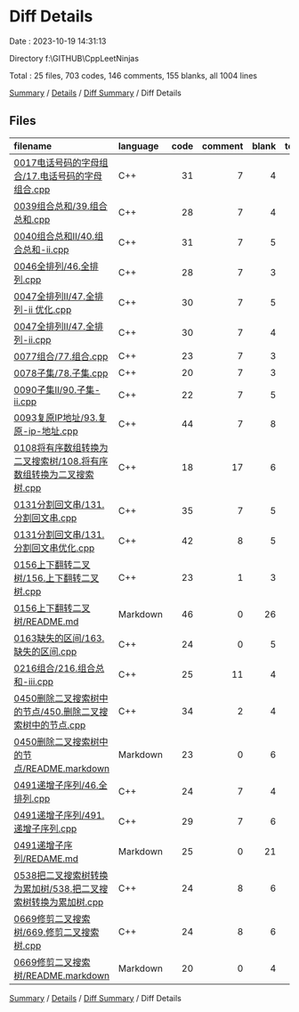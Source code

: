 # Diff Details

Date : 2023-10-19 14:31:13

Directory f:\\GITHUB\\CppLeetNinjas

Total : 25 files,  703 codes, 146 comments, 155 blanks, all 1004 lines

[Summary](results.md) / [Details](details.md) / [Diff Summary](diff.md) / Diff Details

## Files
| filename | language | code | comment | blank | total |
| :--- | :--- | ---: | ---: | ---: | ---: |
| [0017电话号码的字母组合/17.电话号码的字母组合.cpp](/0017%E7%94%B5%E8%AF%9D%E5%8F%B7%E7%A0%81%E7%9A%84%E5%AD%97%E6%AF%8D%E7%BB%84%E5%90%88/17.%E7%94%B5%E8%AF%9D%E5%8F%B7%E7%A0%81%E7%9A%84%E5%AD%97%E6%AF%8D%E7%BB%84%E5%90%88.cpp) | C++ | 31 | 7 | 4 | 42 |
| [0039组合总和/39.组合总和.cpp](/0039%E7%BB%84%E5%90%88%E6%80%BB%E5%92%8C/39.%E7%BB%84%E5%90%88%E6%80%BB%E5%92%8C.cpp) | C++ | 28 | 7 | 4 | 39 |
| [0040组合总和II/40.组合总和-ii.cpp](/0040%E7%BB%84%E5%90%88%E6%80%BB%E5%92%8CII/40.%E7%BB%84%E5%90%88%E6%80%BB%E5%92%8C-ii.cpp) | C++ | 31 | 7 | 5 | 43 |
| [0046全排列/46.全排列.cpp](/0046%E5%85%A8%E6%8E%92%E5%88%97/46.%E5%85%A8%E6%8E%92%E5%88%97.cpp) | C++ | 28 | 7 | 3 | 38 |
| [0047全排列II/47.全排列-ii 优化.cpp](/0047%E5%85%A8%E6%8E%92%E5%88%97II/47.%E5%85%A8%E6%8E%92%E5%88%97-ii%20%E4%BC%98%E5%8C%96.cpp) | C++ | 30 | 7 | 5 | 42 |
| [0047全排列II/47.全排列-ii.cpp](/0047%E5%85%A8%E6%8E%92%E5%88%97II/47.%E5%85%A8%E6%8E%92%E5%88%97-ii.cpp) | C++ | 30 | 7 | 4 | 41 |
| [0077组合/77.组合.cpp](/0077%E7%BB%84%E5%90%88/77.%E7%BB%84%E5%90%88.cpp) | C++ | 23 | 7 | 3 | 33 |
| [0078子集/78.子集.cpp](/0078%E5%AD%90%E9%9B%86/78.%E5%AD%90%E9%9B%86.cpp) | C++ | 20 | 7 | 3 | 30 |
| [0090子集II/90.子集-ii.cpp](/0090%E5%AD%90%E9%9B%86II/90.%E5%AD%90%E9%9B%86-ii.cpp) | C++ | 22 | 7 | 5 | 34 |
| [0093复原IP地址/93.复原-ip-地址.cpp](/0093%E5%A4%8D%E5%8E%9FIP%E5%9C%B0%E5%9D%80/93.%E5%A4%8D%E5%8E%9F-ip-%E5%9C%B0%E5%9D%80.cpp) | C++ | 44 | 7 | 8 | 59 |
| [0108将有序数组转换为二叉搜索树/108.将有序数组转换为二叉搜索树.cpp](/0108%E5%B0%86%E6%9C%89%E5%BA%8F%E6%95%B0%E7%BB%84%E8%BD%AC%E6%8D%A2%E4%B8%BA%E4%BA%8C%E5%8F%89%E6%90%9C%E7%B4%A2%E6%A0%91/108.%E5%B0%86%E6%9C%89%E5%BA%8F%E6%95%B0%E7%BB%84%E8%BD%AC%E6%8D%A2%E4%B8%BA%E4%BA%8C%E5%8F%89%E6%90%9C%E7%B4%A2%E6%A0%91.cpp) | C++ | 18 | 17 | 6 | 41 |
| [0131分割回文串/131.分割回文串.cpp](/0131%E5%88%86%E5%89%B2%E5%9B%9E%E6%96%87%E4%B8%B2/131.%E5%88%86%E5%89%B2%E5%9B%9E%E6%96%87%E4%B8%B2.cpp) | C++ | 35 | 7 | 5 | 47 |
| [0131分割回文串/131.分割回文串优化.cpp](/0131%E5%88%86%E5%89%B2%E5%9B%9E%E6%96%87%E4%B8%B2/131.%E5%88%86%E5%89%B2%E5%9B%9E%E6%96%87%E4%B8%B2%E4%BC%98%E5%8C%96.cpp) | C++ | 42 | 8 | 5 | 55 |
| [0156上下翻转二叉树/156.上下翻转二叉树.cpp](/0156%E4%B8%8A%E4%B8%8B%E7%BF%BB%E8%BD%AC%E4%BA%8C%E5%8F%89%E6%A0%91/156.%E4%B8%8A%E4%B8%8B%E7%BF%BB%E8%BD%AC%E4%BA%8C%E5%8F%89%E6%A0%91.cpp) | C++ | 23 | 1 | 3 | 27 |
| [0156上下翻转二叉树/README.md](/0156%E4%B8%8A%E4%B8%8B%E7%BF%BB%E8%BD%AC%E4%BA%8C%E5%8F%89%E6%A0%91/README.md) | Markdown | 46 | 0 | 26 | 72 |
| [0163缺失的区间/163.缺失的区间.cpp](/0163%E7%BC%BA%E5%A4%B1%E7%9A%84%E5%8C%BA%E9%97%B4/163.%E7%BC%BA%E5%A4%B1%E7%9A%84%E5%8C%BA%E9%97%B4.cpp) | C++ | 24 | 0 | 5 | 29 |
| [0216组合/216.组合总和-iii.cpp](/0216%E7%BB%84%E5%90%88/216.%E7%BB%84%E5%90%88%E6%80%BB%E5%92%8C-iii.cpp) | C++ | 25 | 11 | 4 | 40 |
| [0450删除二叉搜索树中的节点/450.删除二叉搜索树中的节点.cpp](/0450%E5%88%A0%E9%99%A4%E4%BA%8C%E5%8F%89%E6%90%9C%E7%B4%A2%E6%A0%91%E4%B8%AD%E7%9A%84%E8%8A%82%E7%82%B9/450.%E5%88%A0%E9%99%A4%E4%BA%8C%E5%8F%89%E6%90%9C%E7%B4%A2%E6%A0%91%E4%B8%AD%E7%9A%84%E8%8A%82%E7%82%B9.cpp) | C++ | 34 | 2 | 4 | 40 |
| [0450删除二叉搜索树中的节点/README.markdown](/0450%E5%88%A0%E9%99%A4%E4%BA%8C%E5%8F%89%E6%90%9C%E7%B4%A2%E6%A0%91%E4%B8%AD%E7%9A%84%E8%8A%82%E7%82%B9/README.markdown) | Markdown | 23 | 0 | 6 | 29 |
| [0491递增子序列/46.全排列.cpp](/0491%E9%80%92%E5%A2%9E%E5%AD%90%E5%BA%8F%E5%88%97/46.%E5%85%A8%E6%8E%92%E5%88%97.cpp) | C++ | 24 | 7 | 4 | 35 |
| [0491递增子序列/491.递增子序列.cpp](/0491%E9%80%92%E5%A2%9E%E5%AD%90%E5%BA%8F%E5%88%97/491.%E9%80%92%E5%A2%9E%E5%AD%90%E5%BA%8F%E5%88%97.cpp) | C++ | 29 | 7 | 6 | 42 |
| [0491递增子序列/REDAME.md](/0491%E9%80%92%E5%A2%9E%E5%AD%90%E5%BA%8F%E5%88%97/REDAME.md) | Markdown | 25 | 0 | 21 | 46 |
| [0538把二叉搜索树转换为累加树/538.把二叉搜索树转换为累加树.cpp](/0538%E6%8A%8A%E4%BA%8C%E5%8F%89%E6%90%9C%E7%B4%A2%E6%A0%91%E8%BD%AC%E6%8D%A2%E4%B8%BA%E7%B4%AF%E5%8A%A0%E6%A0%91/538.%E6%8A%8A%E4%BA%8C%E5%8F%89%E6%90%9C%E7%B4%A2%E6%A0%91%E8%BD%AC%E6%8D%A2%E4%B8%BA%E7%B4%AF%E5%8A%A0%E6%A0%91.cpp) | C++ | 24 | 8 | 6 | 38 |
| [0669修剪二叉搜索树/669.修剪二叉搜索树.cpp](/0669%E4%BF%AE%E5%89%AA%E4%BA%8C%E5%8F%89%E6%90%9C%E7%B4%A2%E6%A0%91/669.%E4%BF%AE%E5%89%AA%E4%BA%8C%E5%8F%89%E6%90%9C%E7%B4%A2%E6%A0%91.cpp) | C++ | 24 | 8 | 6 | 38 |
| [0669修剪二叉搜索树/README.markdown](/0669%E4%BF%AE%E5%89%AA%E4%BA%8C%E5%8F%89%E6%90%9C%E7%B4%A2%E6%A0%91/README.markdown) | Markdown | 20 | 0 | 4 | 24 |

[Summary](results.md) / [Details](details.md) / [Diff Summary](diff.md) / Diff Details